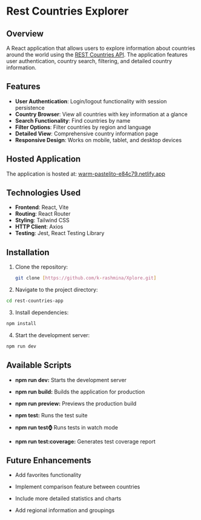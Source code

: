 # Rest Countries Explorer

## Overview

A React application that allows users to explore information about countries around the world using the [REST Countries API](https://restcountries.com/). The application features user authentication, country search, filtering, and detailed country information.

## Features

- **User Authentication**: Login/logout functionality with session persistence
- **Country Browser**: View all countries with key information at a glance
- **Search Functionality**: Find countries by name
- **Filter Options**: Filter countries by region and language
- **Detailed View**: Comprehensive country information page
- **Responsive Design**: Works on mobile, tablet, and desktop devices

## Hosted Application

The application is hosted at: [warm-pastelito-e84c79.netlify.app](warm-pastelito-e84c79.netlify.app)

## Technologies Used

- **Frontend**: React, Vite
- **Routing**: React Router
- **Styling**: Tailwind CSS
- **HTTP Client**: Axios
- **Testing**: Jest, React Testing Library

## Installation

1. Clone the repository:

   ```bash
   git clone [https://github.com/k-rashmina/Xplore.git]
   ```

2. Navigate to the project directory:

```bash
cd rest-countries-app
```

3. Install dependencies:

```bash
npm install
```

4. Start the development server:

```bash
npm run dev
```

## Available Scripts

- **npm run dev:** Starts the development server

- **npm run build:** Builds the application for production

- **npm run preview:** Previews the production build

- **npm test:** Runs the test suite

- **npm run test:watch:** Runs tests in watch mode

- **npm run test:coverage:** Generates test coverage report

## Future Enhancements

- Add favorites functionality

- Implement comparison feature between countries

- Include more detailed statistics and charts

- Add regional information and groupings
